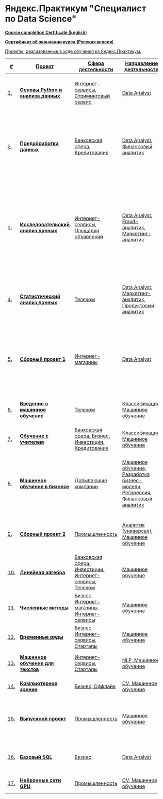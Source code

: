 # Яндекс.Практикум "Специалист по Data Science"

<a href="https://github.com/Mc1air/Yandex_Practicum/blob/main/Certificates/English%20ver.pdf"><b>Course completion Certificate (English)</b>

</b>

<a href="https://github.com/Mc1air/Yandex_Practicum/blob/main/Certificates/Russian%20ver.pdf"><b>Сертификат об окончании курса (Русская версия)</b>

Проекты, реализованные в ходе обучения на Яндекс.Практикум.

| #    | Проект       | Сфера деятельности |   Направление деятельности  | Задача проекта  | Инструменты и навыки |
| ---- | -------------| -------------- | ------------ | ------------ | ---- |
| 1.   | [<b>Основы Python и анализа данных</b>](https://github.com/Mc1air/Yandex_Practicum/tree/main/01.%20%D0%91%D0%B0%D0%B7%D0%BE%D0%B2%D1%8B%D0%B9%20Python) | Интернет-сервисы, Стриминговый сервис | Data Analyst | Проверить данные и сравнить поведение и предпочтения пользователей двух столиц — Москвы и Санкт-Петербурга | Python, Pandas |
| 2.   | [<b>Предобработка данных</b>](https://github.com/Mc1air/Yandex_Practicum/tree/main/02.%20%D0%9F%D1%80%D0%B5%D0%B4%D0%BE%D0%B1%D1%80%D0%B0%D0%B1%D0%BE%D1%82%D0%BA%D0%B0%20%D0%B4%D0%B0%D0%BD%D0%BD%D1%8B%D1%85) | Банковская сфера, Кредитование | Data Analyst, Финансовый аналитик | На основе статистики о платёжеспособности клиентов исследовать? влияет ли семейное положение и количество детей клиента на факт возврата кредита в срок | Python, Pandas, предобработка данных |
| 3.   |  [<b>Исследовательский анализ данных</b>](https://github.com/Mc1air/Yandex_Practicum/tree/main/03.%20%D0%98%D1%81%D1%81%D0%BB%D0%B5%D0%B4%D0%BE%D0%B2%D0%B0%D1%82%D0%B5%D0%BB%D1%8C%D1%81%D0%BA%D0%B8%D0%B9%20%D0%B0%D0%BD%D0%B0%D0%BB%D0%B8%D0%B7%20%D0%B4%D0%B0%D0%BD%D0%BD%D1%8B%D1%85) | Интернет-сервисы, Площадки объявлений | Data Analyst, Fraud-аналитик, Маркетинг-аналитик | Поиск параметров, по которым определяется цена недвижимости, чтобы система смогла следить за аномалиями и определять мошенническую деятельность. Поиск особенностей и зависимостей, которые есть на рынке недвижимости |  Matplotlib, Pandas, Python, визуализация данных, исследовательский анализ данных, предобработка данных |
| 4.   | [<b>Статистический анализ данных</b>](https://github.com/Mc1air/Yandex_Practicum/tree/main/04.%20%D0%A1%D1%82%D0%B0%D1%82%D0%B8%D1%81%D1%82%D0%B8%D1%87%D0%B5%D1%81%D0%BA%D0%B8%D0%B9%20%D0%B0%D0%BD%D0%B0%D0%BB%D0%B8%D0%B7%20%D0%B4%D0%B0%D0%BD%D0%BD%D1%8B%D1%85) | Телеком | Data Analyst, Маркетинг-аналитик, Продуктовый аналитик | На основе данных клиентов оператора сотовой связи проанализировать поведение клиентов и поиск оптимального тарифа |  Matplotlib, NumPy, Pandas, Python, SciPy, описательная статистика, проверка статистических гипотез |
| 5.   |  [<b>Сборный проект 1</b>](https://github.com/Mc1air/Yandex_Practicum/tree/main/05.%20%D0%A1%D0%B1%D0%BE%D1%80%D0%BD%D1%8B%D0%B9%20%D0%BF%D1%80%D0%BE%D0%B5%D0%BA%D1%82%201)| Интернет-магазины | Data Analyst | Нужно выявить определяющие успешность игры закономерности. Это позволит сделать ставку на потенциально популярный продукт и спланировать рекламные кампании | Python, Pandas, NumPy, Matplotlib, Seaborn, Datetime, SciPy |
| 6.   | [<b>Введение в машинное обучение</b>](https://github.com/Mc1air/Yandex_Practicum/tree/main/06.%20%D0%92%D0%B2%D0%B5%D0%B4%D0%B5%D0%BD%D0%B8%D0%B5%20%D0%B2%20%D0%BC%D0%B0%D1%88%D0%B8%D0%BD%D0%BD%D0%BE%D0%B5%20%D0%BE%D0%B1%D1%83%D1%87%D0%B5%D0%BD%D0%B8%D0%B5)| Телеком | Классификация, Машинное обучение | Нужно построить модель для задачи классификации, которая выберет подходящий тариф | Python, Pandas, NumPy, Sklearn, Seaborn |
| 7.   | [<b>Обучение с учителем</b>](https://github.com/Mc1air/Yandex_Practicum/tree/main/07.%20%D0%9E%D0%B1%D1%83%D1%87%D0%B5%D0%BD%D0%B8%D0%B5%20%D1%81%20%D1%83%D1%87%D0%B8%D1%82%D0%B5%D0%BB%D0%B5%D0%BC) | Банковская сфера, Бизнес, Инвестиции, Кредитование | Классификация, Машинное обучение | На основе данных из банка определить клиента, который может уйти | Python, Pandas, NumPy, Sklearn, Seaborn, Matplotlib |
| 8.   |  [<b>Машинное обучение в бизнесе</b>](https://github.com/Mc1air/Yandex_Practicum/tree/main/08.%20%D0%9C%D0%B0%D1%88%D0%B8%D0%BD%D0%BD%D0%BE%D0%B5%20%D0%BE%D0%B1%D1%83%D1%87%D0%B5%D0%BD%D0%B8%D0%B5%20%D0%B2%20%D0%B1%D0%B8%D0%B7%D0%BD%D0%B5%D1%81%D0%B5) | Добывающие компании | Машинное обучение, Разработка бизнес-модели, Регррессия, Финансовый аналитик | Построение модели, которая поможет определить регион, где добыча нефти принесёт наибольшую прибыль. Анализ возможной прибыли и рисков техникой Bootstrap | Python, Pandas, NumPy, Sklearn, SciPy, Bootstrap |
| 9.   |  [<b>Сборный проект 2</b>](https://github.com/Mc1air/Yandex_Practicum/tree/main/09.%20%D0%A1%D0%B1%D0%BE%D1%80%D0%BD%D1%8B%D0%B9%20%D0%BF%D1%80%D0%BE%D0%B5%D0%BA%D1%82%202) | Промышленность | Аналитик (универсал), Машинное обучение | Спрогнозировать концентрацию золота при проведении процесса очистки золота | Python, Pandas, NumPy, Sklearn, SciPy, Seaborn, Matplotlib, tqdm, исследовательский анализ данных |
| 10.   | [<b>Линейная алгебра</b>](https://github.com/Mc1air/Yandex_Practicum/tree/main/10.%20%D0%9B%D0%B8%D0%BD%D0%B5%D0%B9%D0%BD%D0%B0%D1%8F%20%D0%B0%D0%BB%D0%B3%D0%B5%D0%B1%D1%80%D0%B0) | Банковская сфера, Инвестиции, Интернет-сервисы, Телеком | Машинное обучение | Разработка модели анонимизации персональных данных | Python, Pandas, NumPy, Sklearn, Seaborn, Matplotlib |
| 11.   | [<b>Численные методы</b>](https://github.com/Mc1air/Yandex_Practicum/tree/main/11.%20%D0%A7%D0%B8%D1%81%D0%BB%D0%B5%D0%BD%D0%BD%D1%8B%D0%B5%20%D0%BC%D0%B5%D1%82%D0%BE%D0%B4%D1%8B) | Бизнес, Интернет-магазины, Интернет-сервисы | Машинное обучение | Разработка системы рекомендации стоимости автомобиля на основе его описания | Python, Pandas, Time, Sklearn, LightGBM |
| 12.   | [<b>Временные ряды</b>](https://github.com/Mc1air/Yandex_Practicum/tree/main/12.%20%D0%92%D1%80%D0%B5%D0%BC%D0%B5%D0%BD%D0%BD%D1%8B%D0%B5%20%D1%80%D1%8F%D0%B4%D1%8B) | Бизнес, Интернет-сервисы, Стартапы | Машинное обучение | Разработка системы предсказания объема заказа | Python, Pandas, NumPy, Matplotlib, Sklearn, LightGBM, Statsmodels |
| 13.   | [<b>Машинное обучение для текстов</b>](https://github.com/Mc1air/Yandex_Practicum/tree/main/13.%20%D0%9C%D0%B0%D1%88%D0%B8%D0%BD%D0%BD%D0%BE%D0%B5%20%D0%BE%D0%B1%D1%83%D1%87%D0%B5%D0%BD%D0%B8%D0%B5%20%D0%B4%D0%BB%D1%8F%20%D1%82%D0%B5%D0%BA%D1%81%D1%82%D0%BE%D0%B2) | Интернет-сервисы, Стартапы | NLP, Машинное обучение | Классификация комментариев на позитивные и негативные | Python, Pandas, NumPy, Sklearn, nltk, re, Catboost, Transformers, tf-idf |
| 14.   | [<b>Компьютерное зрение</b>](https://github.com/Mc1air/Yandex_Practicum/tree/main/14.%20%D0%9A%D0%BE%D0%BC%D0%BF%D1%8C%D1%8E%D1%82%D0%B5%D1%80%D0%BD%D0%BE%D0%B5%20%D0%B7%D1%80%D0%B5%D0%BD%D0%B8%D0%B5) | Бизнес, Оффлайн | CV, Машинное обучение | Определение возраста по фотографии | Python, Pandas, NumPy, Matplotlib, Keras, Tensorflow |
| 15.   | [<b>Выпускной проект</b>](https://github.com/Mc1air/Yandex_Practicum/tree/main/15.%20%D0%92%D1%8B%D0%BF%D1%83%D1%81%D0%BA%D0%BD%D0%BE%D0%B9%20%D0%BF%D1%80%D0%BE%D0%B5%D0%BA%D1%82) | Промышленность | Машинное обучение | Предсказание температуры стали для уменьшения потребления электроэнергии на этапе обработки стали | Python, Pandas, NumPy, Sklearn, Seaborn, Matplotlib, LightGBM |
| 16.   | [<b>Базовый SQL</b>](https://github.com/Mc1air/Yandex_Practicum/tree/main/16.%20%D0%91%D0%B0%D0%B7%D0%BE%D0%B2%D1%8B%D0%B9%20SQL) | Бизнес | Data Analyst | Анализ данных о фондах и инвестициях и написание запросов к базе | SQL |
| 17.   | [<b>Нейронные сети GPU</b>](https://github.com/Mc1air/Yandex_Practicum/tree/main/17.%20GPU) | Промышленность | CV, Машинное обучение | Построение и обучение моделей на наборах данных | Python, Pandas, NumPy, Matplotlib, Keras, Tensorflow |
